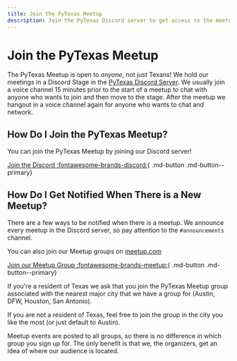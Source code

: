 ```yaml
---
title: Join the PyTexas Meetup
description: Join the PyTexas Discord server to get access to the meetup
---
```


# Join the PyTexas Meetup

The PyTexas Meetup is open to _anyone_, not just Texans! We hold our meetings in
a Discord Stage in the [PyTexas Discord Server](https://discord.gg/jNPAbcNukj). 
We usually join a voice channel 15 minutes prior to the start of a meetup to
chat with anyone who wants to join and then move to the stage. After the meetup
we hangout in a voice channel again for anyone who wants to chat and network.

## How Do I Join the PyTexas Meetup?

You can join the PyTexas Meetup by joining our Discord server!

[Join the Discord :fontawesome-brands-discord:](https://discord.gg/jNPAbcNukj){ .md-button .md-button--primary}

## How Do I Get Notified When There is a New Meetup?

There are a few ways to be notified when there is a meetup. We announce every 
meetup in the Discord server, so pay attention to the `#announcements` channel.

You can also join our Meetup groups on [meetup.com](https://meetup.com/pro/pytexas)

[Join our Meetup Group :fontawesome-brands-meetup:](https://discord.gg/jNPAbcNukj){ .md-button .md-button--primary}

If you're a resident of Texas we ask that you join the PyTexas Meetup group
associated with the nearest major city that we have a group for (Austin,
DFW, Houston, San Antonio).

If you are not a resident of Texas, feel free to join the group in the city you
like the most (or just default to Austin).

Meetup events are posted to all groups, so there is no difference in which group
you sign up for. The only benefit is that we, the organizers, get an idea
of where our audience is located.